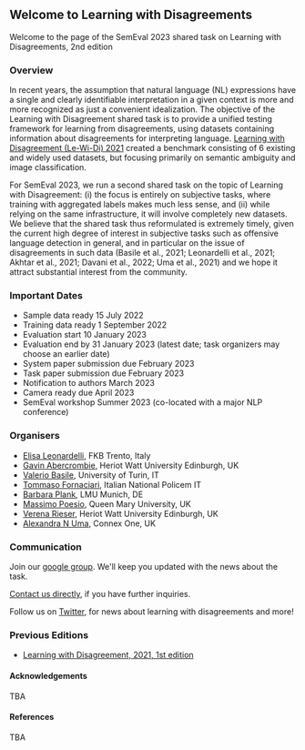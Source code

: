 ## Welcome to Learning with Disagreements 

Welcome to the page of the SemEval 2023 shared task on Learning with Disagreements, 2nd edition 

### Overview

In recent years, the assumption that natural language (NL) expressions have a single and clearly identifiable interpretation in a given context is more and more recognized as just a convenient idealization. The objective of the Learning with Disagreement shared task is to provide a unified testing framework for learning from disagreements, using datasets containing information about disagreements for interpreting language. [Learning with Disagreement (Le-Wi-Di) 2021](https://sites.google.com/view/semeval2021-task12)  created a benchmark consisting of 6 existing and widely used datasets, but focusing primarily on semantic ambiguity and image classification. 

For SemEval 2023, we run a second shared task on the topic of Learning with Disagreement: (i) the focus is entirely on subjective tasks, where training with aggregated labels makes much less sense, and (ii) while relying on the same infrastructure, it will involve completely new datasets. We believe that the shared task thus reformulated is extremely timely, given the current high degree of interest in subjective tasks such as offensive language detection in general, and in particular on the issue of disagreements in such data (Basile et al., 2021; Leonardelli et al., 2021; Akhtar et al., 2021; Davani et al., 2022; Uma et al., 2021) and we hope it attract substantial interest from the community.

### Important Dates

- Sample data ready 15 July 2022
- Training data ready 1 September 2022
- Evaluation start 10 January 2023
- Evaluation end by 31 January 2023 (latest date; task organizers may choose an earlier date)
- System paper submission due February 2023
- Task paper submission due February 2023
- Notification to authors March 2023
- Camera ready due April 2023
- SemEval workshop Summer 2023 (co-located with a major NLP conference)

### Organisers

- [Elisa Leonardelli](https://dh.fbk.eu/author/elisa/), FKB Trento, Italy
- [Gavin Abercrombie](https://gavinabercrombie.github.io/), Heriot Watt University Edinburgh, UK
- [Valerio Basile](https://valeriobasile.github.io/), University of Turin, IT
- [Tommaso Fornaciari](https://fornaciari.netlify.app/), Italian National Policem IT
- [Barbara Plank](https://bplank.github.io/), LMU Munich, DE
- [Massimo Poesio](https://sites.google.com/view/massimo-poesio), Queen Mary University, UK
- [Verena Rieser](https://sites.google.com/site/verenateresarieser/home), Heriot Watt University Edinburgh, UK
- [Alexandra N Uma](https://www.semanticscholar.org/author/Alexandra-Uma/51229008), Connex One, UK

### Communication


Join our [google group](mailto:le-wi-di-semeval2023_participants@googlegroups.com). We'll keep you updated with the news about the task.

[Contact us directly](mailto:le-wi-di-semeval2023_contactus@googlegroups.com), if you have further inquiries.

Follow us on [Twitter](https://twitter.com/LeWiDi_Sem2023), for news about learning with disagreements and more!

### Previous Editions 

- [Learning with Disagreement, 2021, 1st edition](https://sites.google.com/view/semeval2021-task12) 

#### Acknowledgements

TBA

#### References

TBA
